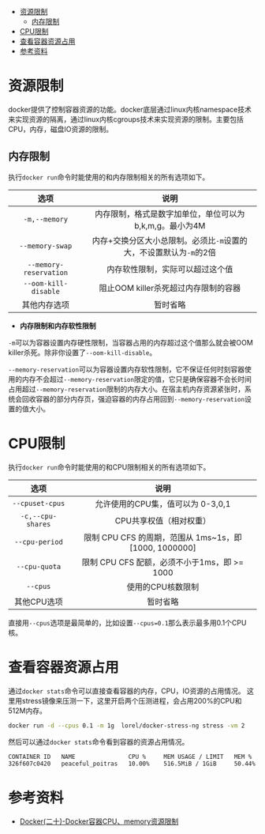 - [资源限制](#资源限制)
  - [内存限制](#内存限制)
- [CPU限制](#cpu限制)
- [查看容器资源占用](#查看容器资源占用)
- [参考资料](#参考资料)

# 资源限制

docker提供了控制容器资源的功能。docker底层通过linux内核namespace技术来实现资源的隔离，通过linux内核cgroups技术来实现资源的限制。主要包括CPU，内存，磁盘IO资源的限制。

## 内存限制

执行`docker run`命令时能使用的和内存限制相关的所有选项如下。

| 选项 | 说明 |
| :--: | :--: |
| `-m,--memory` | 内存限制，格式是数字加单位，单位可以为 b,k,m,g。最小为4M |
| `--memory-swap` | 内存+交换分区大小总限制。必须比`-m`设置的大，不设置默认为`-m`的2倍 |
| `--memory-reservation` | 内存软性限制，实际可以超过这个值 |
| `--oom-kill-disable` | 阻止OOM killer杀死超过内存限制的容器 |
| 其他内存选项 | 暂时省略 |

- **内存限制和内存软性限制**

`-m`可以为容器设置内存硬性限制，当容器占用的内存超过这个值那么就会被OOM killer杀死。除非你设置了`--oom-kill-disable`。

`--memory-reservation`可以为容器设置内存软性限制，它不保证任何时刻容器使用的内存不会超过`--memory-reservation`限定的值，它只是确保容器不会长时间占用超过`--memory-reservation`限制的内存大小。在宿主机内存资源紧张时，系统会回收容器的部分内存页，强迫容器的内存占用回到`--memory-reservation`设置的值大小。

# CPU限制

执行`docker run`命令时能使用的和CPU限制相关的所有选项如下。

| 选项 | 说明 |
| :--: | :--: |
| `--cpuset-cpus` | 允许使用的CPU集，值可以为 0-3,0,1 |
| `-c,--cpu-shares` | CPU共享权值（相对权重） |
| `--cpu-period` | 限制 CPU CFS 的周期，范围从 1ms~1s，即[1000, 1000000] |
| `--cpu-quota` | 限制 CPU CFS 配额，必须不小于1ms，即 >= 1000 |
| `--cpus` | 使用的CPU核数限制 |
| 其他CPU选项 | 暂时省略 |

直接用`--cpus`选项是最简单的，比如设置`--cpus=0.1`那么表示最多用0.1个CPU核。

# 查看容器资源占用

通过`docker stats`命令可以直接查看容器的内存，CPU，IO资源的占用情况。
这里用stress镜像来压测一下，这里开启两个压测进程，会占用200%的CPU和512M内存。

```bash
docker run -d --cpus 0.1 -m 1g  lorel/docker-stress-ng stress -vm 2
```

然后可以通过`docker stats`命令看到容器的资源占用情况。

```bash
CONTAINER ID   NAME               CPU %     MEM USAGE / LIMIT   MEM %     NET I/O       BLOCK I/O    PIDS
326f607c0420   peaceful_poitras   10.00%    516.5MiB / 1GiB     50.44%    3.98kB / 0B   668kB / 0B   5
```


# 参考资料

- [Docker(二十)-Docker容器CPU、memory资源限制](https://www.cnblogs.com/zhuochong/p/9728383.html)

